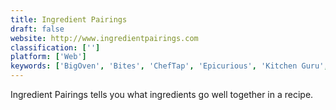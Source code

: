 ```yaml
---
title: Ingredient Pairings
draft: false 
website: http://www.ingredientpairings.com
classification: ['']
platform: ['Web']
keywords: ['BigOven', 'Bites', 'ChefTap', 'Epicurious', 'Kitchen Guru', 'Krecipes', 'Listonic', 'MINDBODY', 'MacGourmet', 'Milk for Us', 'OnlyEats', 'Out of Milk', 'Paprika Recipe Manager', 'Pepperplate', 'Plan Well Eat Well', 'Plan to Eat', 'Reservio', 'Runtastic', 'SSuite Recipe Organiser', 'VeggieSouls Vegan Recipes', 'Yummly']
---
```

Ingredient Pairings tells you what ingredients go well together in a recipe.